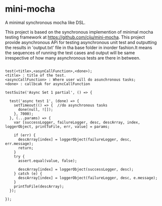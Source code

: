 # mini-mocha

A minimal synchronous mocha like DSL.


This project is based on the synchronous implemention of minimal mocha testing framework at https://github.com/ciju/mini-mocha.
This project provide asynchronous APi for testing asynchronous unit test and outputting the results in 'output.txt' file in tha base folder in inorder fashion.It means the sequences of running the test cases and output will be same irrespective of how many asynchronous tests are there in between.


```

test(<title>,<asynCallFunction>,<done>);
<title> : title of the test.
<asyncCallFunction> : Where user will do asunchronous tasks;
<done> : callbcak for asyncCallFunction

testSuite('Async Set 1 partial', () => {

  test('async test 1', (done) => {
    setTimeout(() => {  //do asynchronous tasks
      done(null, ![]);
    }, 7000);
  }, (...params) => {
    var [successLogger, failureLogger, desc, descArray, index, loggerObject, printToFile, err, value] = params;
    
    if (err) {
      descArray[index] = loggerObject(failureLogger, desc, err.message);
      return;
    }
    try {
      assert.equal(value, false);

      descArray[index] = loggerObject(successLogger, desc);
    } catch (e) {
      descArray[index] = loggerObject(failureLogger, desc, e.message);
    }
    printToFile(descArray);
  });

});
```
